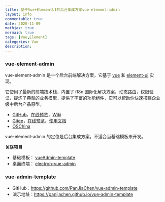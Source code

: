 ```yaml
---
title: 基于Vue+ElementUI的后台集成方案vue-element-admin
layout: info
commentable: true
date: 2020-11-09
mathjax: true
mermaid: true
tags: [Vue,Element]
categories: Vue
description: 
---
```


### vue-element-admin

vue-element-admin 是一个后台前端解决方案，它基于 [vue](https://github.com/vuejs/vue) 和 [element-ui](https://github.com/ElemeFE/element) 实现。

它使用了最新的前端技术栈，内置了 i18n 国际化解决方案，动态路由，权限验证，提炼了典型的业务模型，提供了丰富的功能组件，它可以帮助你快速搭建企业级中后台产品原型。

- [GitHub](https://github.com/PanJiaChen/vue-element-admin)，[在线预览](https://panjiachen.github.io/vue-element-admin/)，[Wiki](https://github.com/PanJiaChen/vue-element-admin/wiki)
- [Gitee](https://gitee.com/panjiachen/vue-element-admin)，[在线预览](https://panjiachen.gitee.io/vue-element-admin/)，[使用文档](https://panjiachen.gitee.io/vue-element-admin-site/zh/guide/)
- [OSChina](https://www.oschina.net/p/vue-element-admin)

<!--more-->

vue-element-admin 的定位是后台集成方案，不适合当基础模板来开发。

**关联项目**

- 基础模板： [vueAdmin-template](https://gitee.com/panjiachen/vue-admin-template) 
- 桌面终端： [electron-vue-admin](https://github.com/PanJiaChen/electron-vue-admin)

### vue-admin-template

- GitHub：https://github.com/PanJiaChen/vue-admin-template
- 演示地址：https://panjiachen.github.io/vue-admin-template

